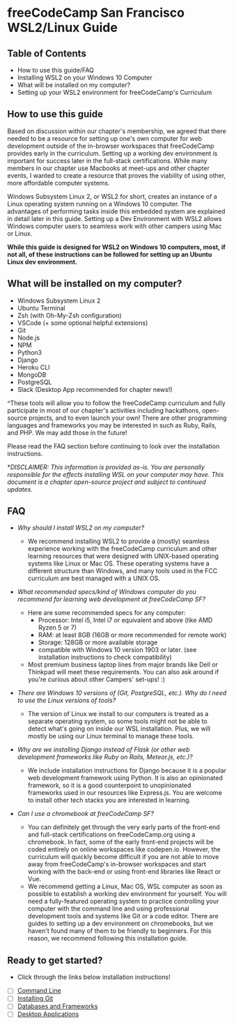 # freeCodeCamp San Francisco WSL2/Linux Guide

## Table of Contents
- How to use this guide/FAQ 
- Installing WSL2 on your Windows 10 Computer
- What will be installed on my computer?
- Setting up your WSL2 environment for freeCodeCamp's Curriculum

## How to use this guide
Based on discussion within our chapter's membership, we agreed that there needed to be a resource for setting up one's own computer for web development outside of the in-browser workspaces that freeCodeCamp provides early in the curriculum. Setting up a working dev environment is important for success later in the full-stack certifications. While many members in our chapter use Macbooks at meet-ups and other chapter events, I wanted to create a resource that proves the viability of using other, more affordable computer systems.

Windows Subsystem Linux 2, or WSL2 for short, creates an instance of a Linux operating system running on a Windows 10 computer. The advantages of performing tasks inside this embedded system are explained in detail later in this guide. Setting up a Dev Environment with WSL2 allows Windows computer users to seamless work with other campers using Mac or Linux. 

**While this guide is designed for WSL2 on Windows 10 computers, most, if not all, of these instructions can be followed for setting up an Ubuntu Linux dev environment.**

## What will be installed on my computer?
- Windows Subsystem Linux 2
- Ubuntu Terminal
- Zsh (with Oh-My-Zsh configuration)
- VSCode (+ some optional helpful extensions)
- Git
- Node.js
- NPM 
- Python3
- Django
- Heroku CLI
- MongoDB
- PostgreSQL
- Slack (Desktop App recommended for chapter news!)

^These tools will allow you to follow the freeCodeCamp curriculum and fully participate in most of our chapter's activities including hackathons, open-source projects, and to even launch your own! There are other programming languages and frameworks you may be interested in such as Ruby, Rails, and PHP. We may add those in the future! 

Please read the FAQ section before continuing to look over the installation instructions.

**DISCLAIMER: This information is provided as-is. You are personally responsible for the effects installing WSL on your computer may have. *This document is a chapter open-source project and subject to continued updates.**

## FAQ
- *Why should I install WSL2 on my computer?*
   - We recommend installing WSL2 to provide a (mostly) seamless experience working with the freeCodeCamp curriculum and other learning resources that were designed with UNIX-based operating systems like Linux or Mac OS. These operating systems have a different structure than Windows, and many tools used in the FCC curriculum are best managed with a UNIX OS.

- *What recommended specs/kind of Windows computer do you recommend for learning web development at freeCodeCamp SF?*
   - Here are some recommended specs for any computer:
      - Processor: Intel i5, Intel i7 or equivalent and above (like AMD Ryzen 5 or 7)
      - RAM: at least 8GB (16GB or more recommended for remote work)
      - Storage: 128GB or more available storage
      - compatible with Windows 10 version 1903 or later. (see installation instructions to check compatibility)
   - Most premium business laptop lines from major brands like Dell or Thinkpad will meet these requirements. You can also ask around if you're curious about other Campers' set-ups! :)

- *There are Windows 10 versions of (Git, PostgreSQL, etc.). Why do I need to use the Linux versions of tools?*
   - The version of Linux we install to our computers is treated as a separate operating system, so some tools might not be able to detect what's going on inside our WSL installation. Plus, we will mostly be using our Linux terminal to manage these tools.

- *Why are we installing Django instead of Flask (or other web development frameworks like Ruby on Rails, Meteor.js, etc.)?*
   - We include installation instructions for Django because it is a popular web development framework using Python. It is also an opinionated framework, so it is a good counterpoint to unopinionated frameworks used in our resources like Express.js. You are welcome to install other tech stacks you are interested in learning.

- *Can I use a chromebook at freeCodeCamp SF?*
   - You can definitely get through the very early parts of the front-end and full-stack certifications on freeCodeCamp.org using a chromebook. In fact, some of the early front-end projects will be coded entirely on online workspaces like codepen.io. However, the curriculum will quickly become difficult if you are not able to move away from freeCodeCamp's in-browser workspaces and start working with the back-end or using front-end libraries like React or Vue.
   - We recommend getting a Linux, Mac OS, WSL computer as soon as possible to establish a working dev environment for yourself. You will need a fully-featured operating system to practice controlling your computer with the command line and using professional development tools and systems like Git or a code editor. There are guides to setting up a dev environment on chromebooks, but we haven't found many of them to be friendly to beginners. For this reason, we recommend following this installation guide.

## Ready to get started?
- Click through the links below installation instructions!
* [ ] [Command Line](command-line-setup.md)
* [ ] [Installing Git](git-installation.md)
* [ ] [Databases and Frameworks](dbs-frameworks.md)
* [ ] [Desktop Applications](desktop-applications.md)
